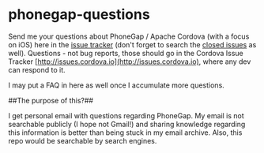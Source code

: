 phonegap-questions
==================

Send me your questions about PhoneGap / Apache Cordova (with a focus on iOS) here in the [issue tracker](https://github.com/shazron/phonegap-questions/issues) (don't forget to search the [closed issues](https://github.com/shazron/phonegap-questions/issues?page=1&state=closed) as well). Questions - not bug reports, those should go in the Cordova Issue Tracker [http://issues.cordova.io](http://issues.cordova.io), where any dev can respond to it.

I may put a FAQ in here as well once I accumulate more questions.

##The purpose of this?##

I get personal email with questions regarding PhoneGap. My email is not searchable publicly (I hope not Gmail!) and sharing knowledge regarding this information is better than being stuck in my email archive. Also, this repo would be searchable by search engines.
